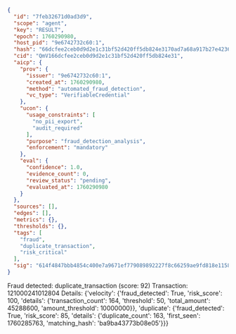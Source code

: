 ```json
{
  "id": "7feb32671d0ad3d9",
  "scope": "agent",
  "key": "RESULT",
  "epoch": 1760290980,
  "host_pid": "9e6742732c60:1",
  "hash": "66dcfee2ceb0d9d2e1c31bf52d420ff5db824e3170ad7a68a917b27e4236a87c",
  "cid": "QmV166dcfee2ceb0d9d2e1c31bf52d420ff5db824e31",
  "aicp": {
    "prov": {
      "issuer": "9e6742732c60:1",
      "created_at": 1760290980,
      "method": "automated_fraud_detection",
      "vc_type": "VerifiableCredential"
    },
    "ucon": {
      "usage_constraints": [
        "no_pii_export",
        "audit_required"
      ],
      "purpose": "fraud_detection_analysis",
      "enforcement": "mandatory"
    },
    "eval": {
      "confidence": 1.0,
      "evidence_count": 0,
      "review_status": "pending",
      "evaluated_at": 1760290980
    }
  },
  "sources": [],
  "edges": [],
  "metrics": {},
  "thresholds": {},
  "tags": [
    "fraud",
    "duplicate_transaction",
    "risk_critical"
  ],
  "sig": "614f4847bbb4854c400e7a9671ef779089892227f8c66259ae9fd818e1158a74"
}
```

Fraud detected: duplicate_transaction (score: 92)
Transaction: 121000241012804
Details: {'velocity': {'fraud_detected': True, 'risk_score': 100, 'details': {'transaction_count': 164, 'threshold': 50, 'total_amount': 45288600, 'amount_threshold': 10000000}}, 'duplicate': {'fraud_detected': True, 'risk_score': 85, 'details': {'duplicate_count': 163, 'first_seen': 1760285763, 'matching_hash': 'ba9ba43773b08e05'}}}